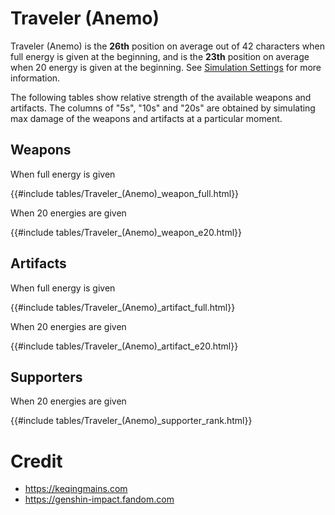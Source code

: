 # Traveler (Anemo)

Traveler (Anemo) is the **26th** position on average out of 42
characters when full energy is given at the beginning, and is the
**23th** position on average when 20 energy is given at the
beginning. See [Simulation Settings](./simulation_settings.md) for more
information.

The following tables show relative strength of the available weapons and
artifacts. The columns of "5s", "10s" and "20s" are obtained by
simulating max damage of the weapons and artifacts at a particular
moment.

## Weapons

When full energy is given

{{#include tables/Traveler_(Anemo)_weapon_full.html}}

When 20 energies are given

{{#include tables/Traveler_(Anemo)_weapon_e20.html}}

## Artifacts

When full energy is given

{{#include tables/Traveler_(Anemo)_artifact_full.html}}

When 20 energies are given

{{#include tables/Traveler_(Anemo)_artifact_e20.html}}

## Supporters

When 20 energies are given

{{#include tables/Traveler_(Anemo)_supporter_rank.html}}

# Credit

- <https://keqingmains.com>
- <https://genshin-impact.fandom.com>
